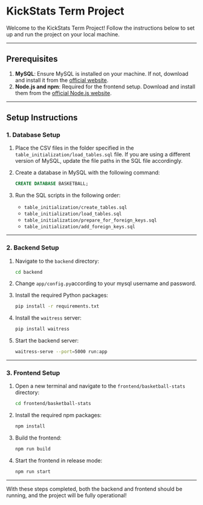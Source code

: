 # KickStats Term Project

Welcome to the KickStats Term Project! Follow the instructions below to set up and run the project on your local machine.

---

## Prerequisites

1. **MySQL**: Ensure MySQL is installed on your machine. If not, download and install it from the [official website](https://www.mysql.com/).
2. **Node.js and npm**: Required for the frontend setup. Download and install them from the [official Node.js website](https://nodejs.org/).

---

## Setup Instructions

### 1. Database Setup

1. Place the CSV files in the folder specified in the `table_initialization/load_tables.sql` file. If you are using a different version of MySQL, update the file paths in the SQL file accordingly.

2. Create a database in MySQL with the following command:

    ```sql
    CREATE DATABASE BASKETBALL;
    ```

3. Run the SQL scripts in the following order:

    - `table_initialization/create_tables.sql`
    - `table_initialization/load_tables.sql`
    - `table_initialization/prepare_for_foreign_keys.sql`
    - `table_initialization/add_foreign_keys.sql`

---

### 2. Backend Setup

1. Navigate to the `backend` directory:

    ```bash
    cd backend
    ```
2. Change `app/config.py`according to your mysql username and password.    

2. Install the required Python packages:

    ```bash
    pip install -r requirements.txt
    ```

3. Install the `waitress` server:

    ```bash
    pip install waitress
    ```

4. Start the backend server:

    ```bash
    waitress-serve --port=5000 run:app
    ```

---

### 3. Frontend Setup

1. Open a new terminal and navigate to the `frontend/basketball-stats` directory:

    ```bash
    cd frontend/basketball-stats
    ```

2. Install the required npm packages:

    ```bash
    npm install
    ```

3. Build the frontend:

    ```bash
    npm run build
    ```

4. Start the frontend in release mode:

    ```bash
    npm run start
    ```

---

With these steps completed, both the backend and frontend should be running, and the project will be fully operational!
